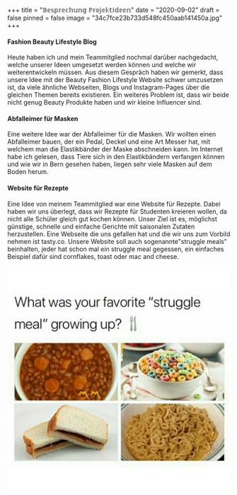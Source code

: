 +++
title = "𝔹𝕖𝕤𝕡𝕣𝕖𝕔𝕙𝕦𝕟𝕘 ℙ𝕣𝕠𝕛𝕖𝕜𝕥𝕚𝕕𝕖𝕖𝕟"
date = "2020-09-02"
draft = false
pinned = false
image = "34c7fce23b733d548fc450aab141450a.jpg"
+++
#### Fashion Beauty Lifestyle Blog

Heute haben ich und mein Teammitglied nochmal darüber nachgedacht, welche unserer Ideen umgesetzt werden können und welche wir weiterentwickeln müssen. Aus diesem Gespräch haben wir gemerkt, dass unsere Idee mit der Beauty Fashion Lifestyle Website schwer umzusetzen ist, da viele ähnliche Webseiten, Blogs und Instagram-Pages über die gleichen Themen bereits existieren. Ein weiteres Problem ist, dass wir beide nicht genug Beauty Produkte haben und wir kleine Influencer sind.

#### Abfalleimer für Masken

Eine weitere Idee war der Abfalleimer für die Masken. Wir wollten einen Abfalleimer bauen, der ein Pedal, Deckel und eine Art Messer hat, mit welchem man die Elastikbänder der Maske abschneiden kann. Im Internet habe ich gelesen, dass Tiere sich in den Elastikbändern verfangen können und wie wir in Bern gesehen haben, liegen sehr viele Masken auf dem Boden herum.

#### Website für Rezepte 

Eine Idee von meinem Teammitglied war eine Website für Rezepte. Dabei haben wir uns überlegt, dass wir Rezepte für Studenten kreieren wollen, da nicht alle Schüler gleich gut kochen können. Unser Ziel ist es, möglichst günstige, schnelle und einfache Gerichte mit saisonalen Zutaten herzustellen. Eine Webseite die uns gefallen hat und die wir uns zum Vorbild nehmen ist tasty.co. Unsere Website soll auch sogenannte"struggle meals" beinhalten, jeder hat schon mal ein struggle meal gegessen, ein einfaches Beispiel dafür sind cornflakes, toast oder mac and cheese. 

![](struggle-meals.jpg)





![]()